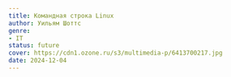 ```yaml
---
title: Командная строка Linux
author: Уильям Шоттс
genre:
- IT
status: future
cover: https://cdn1.ozone.ru/s3/multimedia-p/6413700217.jpg
date: 2024-12-04
---
```


